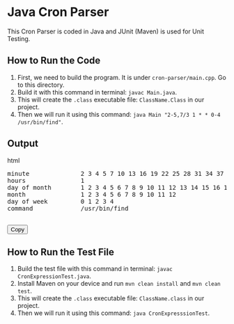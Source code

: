 # Java Cron Parser

This Cron Parser is coded in Java and JUnit (Maven) is used for Unit Testing.

## How to Run the Code

1. First, we need to build the program. It is under `cron-parser/main.cpp`. Go to this directory.
2. Build it with this command in terminal: `javac Main.java`.
3. This will create the `.class` executable file: `ClassName.Class` in our project.
4. Then we will run it using this command: `java Main "2-5,7/3 1 * * 0-4 /usr/bin/find"`.

## Output
html
<div id="output" style="position: relative;">
  <pre>
minute              2 3 4 5 7 10 13 16 19 22 25 28 31 34 37 40 43 46 49 52 55 58 
hours               1 
day of month        1 2 3 4 5 6 7 8 9 10 11 12 13 14 15 16 17 18 19 20 21 22 23 24 25 26 27 28 29 30 31 
month               1 2 3 4 5 6 7 8 9 10 11 12 
day of week         0 1 2 3 4 
command             /usr/bin/find
  </pre>
  <button onclick="copyOutput()">Copy</button>
</div>

## How to Run the Test File

1. Build the test file with this command in terminal: `javac CronExpressionTest.java`.
2. Install Maven on your device and run `mvn clean install` and `mvn clean test`.
3. This will create the `.class` executable file: `ClassName.class` in our project.
4. Then we will run it using this command: `java CronExpresssionTest`.
